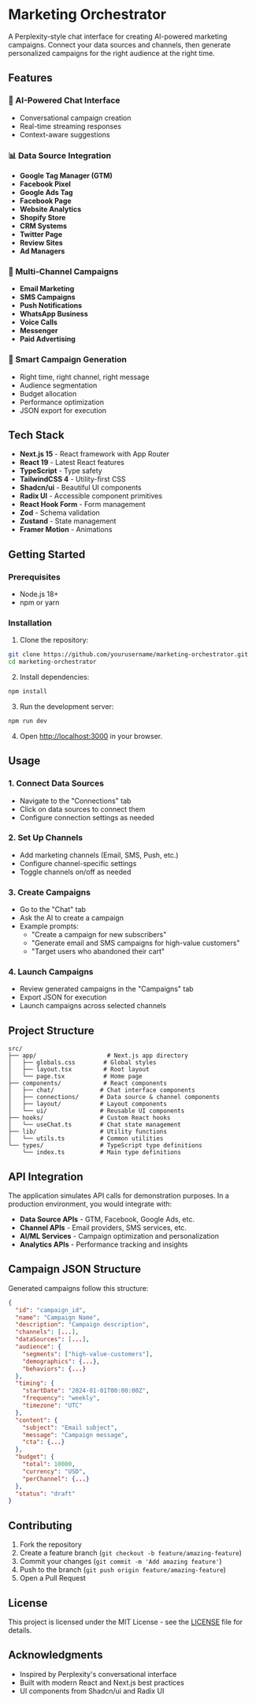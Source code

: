 # Marketing Orchestrator

A Perplexity-style chat interface for creating AI-powered marketing campaigns. Connect your data sources and channels, then generate personalized campaigns for the right audience at the right time.

## Features

### 🤖 AI-Powered Chat Interface
- Conversational campaign creation
- Real-time streaming responses
- Context-aware suggestions

### 📊 Data Source Integration
- **Google Tag Manager (GTM)**
- **Facebook Pixel**
- **Google Ads Tag**
- **Facebook Page**
- **Website Analytics**
- **Shopify Store**
- **CRM Systems**
- **Twitter Page**
- **Review Sites**
- **Ad Managers**

### 📱 Multi-Channel Campaigns
- **Email Marketing**
- **SMS Campaigns**
- **Push Notifications**
- **WhatsApp Business**
- **Voice Calls**
- **Messenger**
- **Paid Advertising**

### 🎯 Smart Campaign Generation
- Right time, right channel, right message
- Audience segmentation
- Budget allocation
- Performance optimization
- JSON export for execution

## Tech Stack

- **Next.js 15** - React framework with App Router
- **React 19** - Latest React features
- **TypeScript** - Type safety
- **TailwindCSS 4** - Utility-first CSS
- **Shadcn/ui** - Beautiful UI components
- **Radix UI** - Accessible component primitives
- **React Hook Form** - Form management
- **Zod** - Schema validation
- **Zustand** - State management
- **Framer Motion** - Animations

## Getting Started

### Prerequisites

- Node.js 18+ 
- npm or yarn

### Installation

1. Clone the repository:
```bash
git clone https://github.com/yourusername/marketing-orchestrator.git
cd marketing-orchestrator
```

2. Install dependencies:
```bash
npm install
```

3. Run the development server:
```bash
npm run dev
```

4. Open [http://localhost:3000](http://localhost:3000) in your browser.

## Usage

### 1. Connect Data Sources
- Navigate to the "Connections" tab
- Click on data sources to connect them
- Configure connection settings as needed

### 2. Set Up Channels
- Add marketing channels (Email, SMS, Push, etc.)
- Configure channel-specific settings
- Toggle channels on/off as needed

### 3. Create Campaigns
- Go to the "Chat" tab
- Ask the AI to create a campaign
- Example prompts:
  - "Create a campaign for new subscribers"
  - "Generate email and SMS campaigns for high-value customers"
  - "Target users who abandoned their cart"

### 4. Launch Campaigns
- Review generated campaigns in the "Campaigns" tab
- Export JSON for execution
- Launch campaigns across selected channels

## Project Structure

```
src/
├── app/                    # Next.js app directory
│   ├── globals.css        # Global styles
│   ├── layout.tsx         # Root layout
│   └── page.tsx           # Home page
├── components/            # React components
│   ├── chat/             # Chat interface components
│   ├── connections/      # Data source & channel components
│   ├── layout/           # Layout components
│   └── ui/               # Reusable UI components
├── hooks/                # Custom React hooks
│   └── useChat.ts        # Chat state management
├── lib/                  # Utility functions
│   └── utils.ts          # Common utilities
└── types/                # TypeScript type definitions
    └── index.ts          # Main type definitions
```

## API Integration

The application simulates API calls for demonstration purposes. In a production environment, you would integrate with:

- **Data Source APIs** - GTM, Facebook, Google Ads, etc.
- **Channel APIs** - Email providers, SMS services, etc.
- **AI/ML Services** - Campaign optimization and personalization
- **Analytics APIs** - Performance tracking and insights

## Campaign JSON Structure

Generated campaigns follow this structure:

```json
{
  "id": "campaign_id",
  "name": "Campaign Name",
  "description": "Campaign description",
  "channels": [...],
  "dataSources": [...],
  "audience": {
    "segments": ["high-value-customers"],
    "demographics": {...},
    "behaviors": {...}
  },
  "timing": {
    "startDate": "2024-01-01T00:00:00Z",
    "frequency": "weekly",
    "timezone": "UTC"
  },
  "content": {
    "subject": "Email subject",
    "message": "Campaign message",
    "cta": {...}
  },
  "budget": {
    "total": 10000,
    "currency": "USD",
    "perChannel": {...}
  },
  "status": "draft"
}
```

## Contributing

1. Fork the repository
2. Create a feature branch (`git checkout -b feature/amazing-feature`)
3. Commit your changes (`git commit -m 'Add amazing feature'`)
4. Push to the branch (`git push origin feature/amazing-feature`)
5. Open a Pull Request

## License

This project is licensed under the MIT License - see the [LICENSE](LICENSE) file for details.

## Acknowledgments

- Inspired by Perplexity's conversational interface
- Built with modern React and Next.js best practices
- UI components from Shadcn/ui and Radix UI